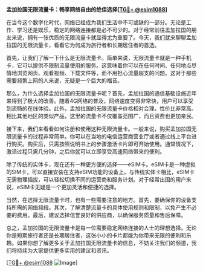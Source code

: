 **孟加拉国无限流量卡：畅享网络自由的绝佳选择[[TG💪+ @esim1088](https://t.me/s/esim1088)]**

在当今这个数字化时代，网络已经成为我们生活中不可或缺的一部分。无论是工作、学习还是娱乐，稳定的网络连接都是必不可少的。对于经常前往孟加拉国的朋友来说，拥有一张优质的无限流量卡就显得尤为重要了。今天，我们就来聊聊孟加拉国的无限流量卡，看看它为何成为旅行者和长期居住者的首选。

首先，让我们了解一下什么是无限流量卡。简单来说，无限流量卡就是一种手机卡，它可以提供不限制流量使用的服务。这意味着你可以在任何时间、任何地点尽情地浏览网页、观看视频、下载文件等，而不用担心流量超支的问题。这对于那些需要频繁上网的人来说，无疑是一个巨大的福音。

那么，为什么选择孟加拉国的无限流量卡呢？首先，孟加拉国的通信基础设施近年来得到了极大的改善。随着4G网络的普及，网络速度变得非常快，用户可以享受到流畅的在线体验。此外，孟加拉国的无限流量卡价格相对合理，性价比非常高。相比其他地区的类似产品，这里的流量卡不仅覆盖范围广，而且资费也更加亲民。

接下来，我们来看看如何注册和使用这种无限流量卡。一般来说，购买孟加拉国无限流量卡的过程非常简单。你可以在当地的电信运营商营业厅或者通过线上平台进行购买。购买后，只需按照说明书上的步骤激活卡片即可开始使用。通常情况下，激活过程只需几分钟，之后你就可以立即享受高速网络带来的便利。

除了传统的实体卡，现在还有一种更方便的选择——eSIM卡。eSIM卡是一种虚拟的SIM卡，可以直接安装在支持eSIM功能的设备上。与传统实体卡相比，eSIM卡无需物理插拔，可以轻松切换不同的运营商和服务计划。对于经常出国的用户来说，eSIM卡无疑是一个更加灵活和便捷的选择。

当然，在选择无限流量卡时，也有一些需要注意的地方。首先，要确保你的设备支持所需的网络频段。其次，了解清楚流量卡的具体使用规则和限制，以免产生不必要的费用。最后，建议选择信誉良好的供应商，以确保服务质量和售后保障。

总之，孟加拉国的无限流量卡是每一位需要稳定网络连接的人士的理想选择。无论你是短期旅行者还是长期居住者，这张小小的卡片都能为你带来无限的便利和乐趣。如果你想了解更多关于孟加拉国无限流量卡的信息，不妨关注我们的频道，我们将持续为大家提供更多实用的建议和资讯。

[[TG💪+ @esim1088](https://t.me/s/esim1088) ![Image](https://i.postimg.cc/4NQfJmqS/Snipaste-2025-05-13-00-14-12.png)]